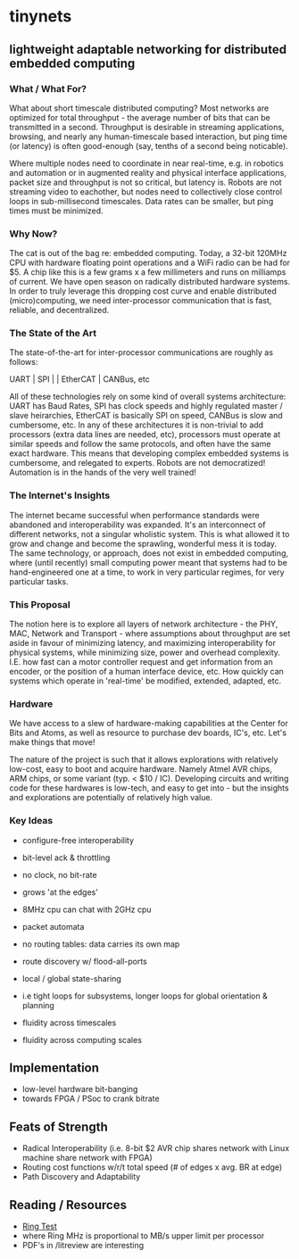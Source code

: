 # tinynets

## lightweight adaptable networking for distributed embedded computing

### What / What For?

What about short timescale distributed computing? Most networks are optimized for total throughput - the average number of bits that can be transmitted in a second. Throughput is desirable in streaming applications, browsing, and nearly any human-timescale based interaction, but ping time (or latency) is often good-enough (say, tenths of a second being noticable). 

Where multiple nodes need to coordinate in near real-time, e.g. in robotics and automation or in augmented reality and physical interface applications, packet size and throughput is not so critical, but latency is. Robots are not streaming video to eachother, but nodes need to collectively close control loops in sub-millisecond timescales. Data rates can be smaller, but ping times must be minimized.

### Why Now?

The cat is out of the bag re: embedded computing. Today, a 32-bit 120MHz CPU with hardware floating point operations and a WiFi radio can be had for $5. A chip like this is a few grams x a few millimeters and runs on milliamps of current. We have open season on radically distributed hardware systems. In order to truly leverage this dropping cost curve and enable distributed (micro)computing, we need inter-processor communication that is fast, reliable, and decentralized.

### The State of the Art

The state-of-the-art for inter-processor communications are roughly as follows:

UART | SPI | | EtherCAT | CANBus, etc  

All of these technologies rely on some kind of overall systems architecture: UART has Baud Rates, SPI has clock speeds and highly regulated master / slave heirarchies, EtherCAT is basically SPI on speed, CANBus is slow and cumbersome, etc. In any of these architectures it is non-trivial to add processors (extra data lines are needed, etc), processors must operate at similar speeds and follow the same protocols, and often have the same exact hardware. This means that developing complex embedded systems is cumbersome, and relegated to experts. Robots are not democratized! Automation is in the hands of the very well trained!   

### The Internet's Insights

The internet became successful when performance standards were abandoned and interoperability was expanded. It's an interconnect of different networks, not a singular wholistic system. This is what allowed it to grow and change and become the sprawling, wonderful mess it is today. The same technology, or approach, does not exist in embedded computing, where (until recently) small computing power meant that systems had to be hand-engineered one at a time, to work in very particular regimes, for very particular tasks.

### This Proposal

The notion here is to explore all layers of network architecture - the PHY, MAC, Network and Transport - where assumptions about throughput are set aside in favour of minimizing latency, and maximizing interoperability for physical systems, while minimizing size, power and overhead complexity. I.E. how fast can a motor controller request and get information from an encoder, or the position of a human interface device, etc. How quickly can systems which operate in 'real-time' be modified, extended, adapted, etc.

### Hardware

We have access to a slew of hardware-making capabilities at the Center for Bits and Atoms, as well as resource to purchase dev boards, IC's, etc. Let's make things that move!

The nature of the project is such that it allows explorations with relatively low-cost, easy to boot and acquire hardware. Namely Atmel AVR chips, ARM chips, or some variant (typ. < $10 / IC). Developing circuits and writing code for these hardwares is low-tech, and easy to get into - but the insights and explorations are potentially of relatively high value.

### Key Ideas

 - configure-free interoperability
  - bit-level ack & throttling
  - no clock, no bit-rate
  - grows 'at the edges'
  - 8MHz cpu can chat with 2GHz cpu

 - packet automata
  - no routing tables: data carries its own map
  - route discovery w/ flood-all-ports

 - local / global state-sharing
  - i.e tight loops for subsystems, longer loops for global orientation & planning
  - fluidity across timescales
  - fluidity across computing scales

## Implementation

 - low-level hardware bit-banging
  - towards FPGA / PSoc to crank bitrate

## Feats of Strength

 - Radical Interoperability (i.e. 8-bit $2 AVR chip shares network with Linux machine share network with FPGA)
 - Routing cost functions w/r/t total speed (# of edges x avg. BR at edge)
 - Path Discovery and Adaptability

## Reading / Resources

 - [Ring Test](https://pub.pages.cba.mit.edu/ring/)
  - where Ring MHz is proportional to MB/s upper limit per processor
 - PDF's in /litreview are interesting
